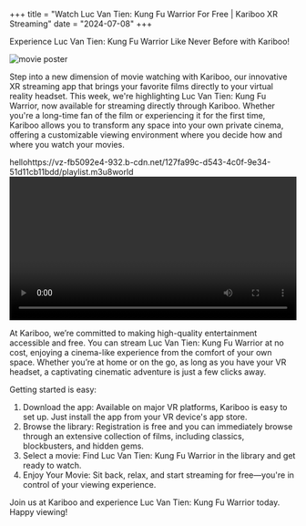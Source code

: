 +++
title = "Watch Luc Van Tien: Kung Fu Warrior For Free | Kariboo XR Streaming"
date = "2024-07-08"
+++
<script src="https://cdn.jsdelivr.net/npm/hls.js@latest"></script>

Experience Luc Van Tien: Kung Fu Warrior Like Never Before with Kariboo!

<img src="https://filmhub-poster-server.b-cdn.net/7ec1-f8ce_luc_van_tien_kung_fu_warrior_16x9.jpg" alt="movie poster" loading="lazy">

Step into a new dimension of movie watching with Kariboo, our innovative XR streaming app that brings your favorite films directly to your virtual reality headset. This week, we're highlighting Luc Van Tien: Kung Fu Warrior, now available for streaming directly through Kariboo. Whether you're a long-time fan of the film or experiencing it for the first time, Kariboo allows you to transform any space into your own private cinema, offering a customizable viewing environment where you decide how and where you watch your movies.

hellohttps://vz-fb5092e4-932.b-cdn.net/127fa99c-d543-4c0f-9e34-51d11cb11bdd/playlist.m3u8world
<video id="video" width="100%" controls></video>

At Kariboo, we’re committed to making high-quality entertainment accessible and free. You can stream Luc Van Tien: Kung Fu Warrior at no cost, enjoying a cinema-like experience from the comfort of your own space. Whether you’re at home or on the go, as long as you have your VR headset, a captivating cinematic adventure is just a few clicks away.

Getting started is easy:

1. Download the app: Available on major VR platforms, Kariboo is easy to set up. Just install the app from your VR device's app store.
2. Browse the library: Registration is free and you can immediately browse through an extensive collection of films, including classics, blockbusters, and hidden gems.
3. Select a movie: Find Luc Van Tien: Kung Fu Warrior in the library and get ready to watch.
4. Enjoy Your Movie: Sit back, relax, and start streaming for free—you're in control of your viewing experience.

Join us at Kariboo and experience Luc Van Tien: Kung Fu Warrior today. Happy viewing!

  
<script>
  var video = document.getElementById('video');
  if(Hls.isSupported()) {
    var hls = new Hls();
    hls.loadSource('https://vz-fb5092e4-932.b-cdn.net/127fa99c-d543-4c0f-9e34-51d11cb11bdd/playlist.m3u8');
    hls.attachMedia(video);
    hls.on(Hls.Events.MANIFEST_PARSED,function() {
      video.play();
  });
 }
 // hls.js is not supported on platforms that do not have Media Source Extensions (MSE) enabled.
 // When the browser has built-in HLS support (check using `canPlayType`), we can provide an HLS manifest (i.e. .m3u8 URL) directly to the video element throught the `src` property.
 // This is using the built-in support of the plain video element, without using hls.js.
  else if (video.canPlayType('application/vnd.apple.mpegurl')) {
    video.src = 'https://vz-fb5092e4-932.b-cdn.net/127fa99c-d543-4c0f-9e34-51d11cb11bdd/playlist.m3u8';
    video.addEventListener('canplay',function() {
      video.play();
    });
  }
</script>
